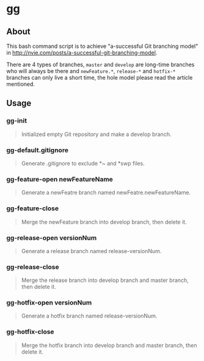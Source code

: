 gg
======================

About
-------

This bash command script is to achieve "a-successful Git branching model" in http://nvie.com/posts/a-successful-git-branching-model.

There are 4 types of branches, `master` and `develop` are long-time branches who will always be there and `newFeature.*`, `release-*` and `hotfix-*` branches can only live a short time, the hole model please read the article mentioned.

Usage
-------

### gg-init
>Initialized empty Git repository and make a develop branch.

### gg-default.gitignore
>Generate .gitignore to exclude \*~ and \*swp files.

### gg-feature-open newFeatureName
>Generate a newFeatre branch named newFeatre.newFeatureName.

### gg-feature-close
>Merge the newFeature branch into develop branch, then delete it.

### gg-release-open versionNum
>Generate a release branch named release-versionNum.

### gg-release-close
>Merge the release branch into develop branch and master branch, then delete it.

### gg-hotfix-open versionNum
>Generate a hotfix branch named release-versionNum.

### gg-hotfix-close
>Merge the hotfix branch into develop branch and master branch, then delete it.
